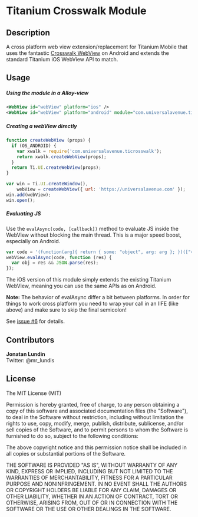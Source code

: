 # Titanium Crosswalk Module

## Description

A cross platform web view extension/replacement for Titanium Mobile that uses the fantastic 
[Crosswalk WebView](https://crosswalk-project.org/) on Android and extends the standard 
Titanium iOS WebView API to match.

## Usage

##### Using the module in a Alloy-view

```xml
<WebView id="webView" platform="ios" />
<WebView id="webView" platform="android" module="com.universalavenue.ticrosswalk" />
```

##### Creating a webView directly

```js
function createWebView (props) {
  if (OS_ANDROID) {
    var xwalk = require('com.universalavenue.ticrosswalk');
    return xwalk.createWebView(props);
  }
  return Ti.UI.createWebView(props);
}

var win = Ti.UI.createWindow(),
    webView = createWebView({ url: 'https://universalavenue.com' });
win.add(webView);
win.open();
```

##### Evaluating JS

Use the `evalAsync(code, [callback])` method to evaluate JS inside the WebView without blocking the main thread. This is a major speed boost, especially on Android.

```js
var code = '(function(arg){ return { some: "object", arg: arg }; })(["<your args>"])';
webView.evalAsync(code, function (res) {
  var obj = res && JSON.parse(res);
});
```

The iOS version of this module simply extends the existing Titanium WebView, meaning you can use the same APIs as on Android.

**Note:** The behavior of evalAsync differ a bit between platforms. In order for things to work cross platform you need to wrap your call in an IIFE (like above) and make sure to skip the final semicolon! 

See [issue #6](https://github.com/UniversalAvenue/TiCrosswalk/issues/6) for details.


## Contributors

**Jonatan Lundin**  
Twitter: @mr_lundis  

## License

The MIT License (MIT)

Permission is hereby granted, free of charge, to any person obtaining a copy of this software and associated documentation files (the "Software"), to deal in the Software without restriction, including without limitation the rights to use, copy, modify, merge, publish, distribute, sublicense, and/or sell copies of the Software, and to permit persons to whom the Software is furnished to do so, subject to the following conditions:

The above copyright notice and this permission notice shall be included in all copies or substantial portions of the Software.

THE SOFTWARE IS PROVIDED "AS IS", WITHOUT WARRANTY OF ANY KIND, EXPRESS OR IMPLIED, INCLUDING BUT NOT LIMITED TO THE WARRANTIES OF MERCHANTABILITY, FITNESS FOR A PARTICULAR PURPOSE AND NONINFRINGEMENT. IN NO EVENT SHALL THE AUTHORS OR COPYRIGHT HOLDERS BE LIABLE FOR ANY CLAIM, DAMAGES OR OTHER LIABILITY, WHETHER IN AN ACTION OF CONTRACT, TORT OR OTHERWISE, ARISING FROM, OUT OF OR IN CONNECTION WITH THE SOFTWARE OR THE USE OR OTHER DEALINGS IN THE SOFTWARE.
